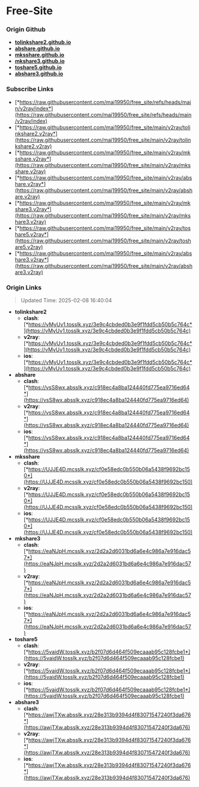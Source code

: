 # Free-Site

### Origin Github

- [**tolinkshare2.github.io**](https://github.com/tolinkshare2/tolinkshare2.github.io)
- [**abshare.github.io**](https://github.com/abshare/abshare.github.io)
- [**mksshare.github.io**](https://github.com/mksshare/mksshare.github.io)
- [**mkshare3.github.io**](https://github.com/mkshare3/mkshare3.github.io)
- [**toshare5.github.io**](https://github.com/toshare5/toshare5.github.io)
- [**abshare3.github.io**](https://github.com/abshare3/abshare3.github.io)

### Subscribe Links

- [*https://raw.githubusercontent.com/mai19950/free_site/refs/heads/main/v2ray/index*](https://raw.githubusercontent.com/mai19950/free_site/refs/heads/main/v2ray/index)
- [*https://raw.githubusercontent.com/mai19950/free_site/main/v2ray/tolinkshare2.v2ray*](https://raw.githubusercontent.com/mai19950/free_site/main/v2ray/tolinkshare2.v2ray)
- [*https://raw.githubusercontent.com/mai19950/free_site/main/v2ray/mksshare.v2ray*](https://raw.githubusercontent.com/mai19950/free_site/main/v2ray/mksshare.v2ray)
- [*https://raw.githubusercontent.com/mai19950/free_site/main/v2ray/abshare.v2ray*](https://raw.githubusercontent.com/mai19950/free_site/main/v2ray/abshare.v2ray)
- [*https://raw.githubusercontent.com/mai19950/free_site/main/v2ray/mkshare3.v2ray*](https://raw.githubusercontent.com/mai19950/free_site/main/v2ray/mkshare3.v2ray)
- [*https://raw.githubusercontent.com/mai19950/free_site/main/v2ray/toshare5.v2ray*](https://raw.githubusercontent.com/mai19950/free_site/main/v2ray/toshare5.v2ray)
- [*https://raw.githubusercontent.com/mai19950/free_site/main/v2ray/abshare3.v2ray*](https://raw.githubusercontent.com/mai19950/free_site/main/v2ray/abshare3.v2ray)

### Origin Links

> Updated Time: 2025-02-08 16:40:04

- **tolinkshare2**
  - **clash**: [*https://vMyUv1.tosslk.xyz/3e9c4cbded0b3e9f1fdd5cb50b5c764c*](https://vMyUv1.tosslk.xyz/3e9c4cbded0b3e9f1fdd5cb50b5c764c)
  - **v2ray**: [*https://vMyUv1.tosslk.xyz/3e9c4cbded0b3e9f1fdd5cb50b5c764c*](https://vMyUv1.tosslk.xyz/3e9c4cbded0b3e9f1fdd5cb50b5c764c)
  - **ios**: [*https://vMyUv1.tosslk.xyz/3e9c4cbded0b3e9f1fdd5cb50b5c764c*](https://vMyUv1.tosslk.xyz/3e9c4cbded0b3e9f1fdd5cb50b5c764c)
- **abshare**
  - **clash**: [*https://vsS8wx.absslk.xyz/c918ec4a8ba124440fd775ea9716ed64*](https://vsS8wx.absslk.xyz/c918ec4a8ba124440fd775ea9716ed64)
  - **v2ray**: [*https://vsS8wx.absslk.xyz/c918ec4a8ba124440fd775ea9716ed64*](https://vsS8wx.absslk.xyz/c918ec4a8ba124440fd775ea9716ed64)
  - **ios**: [*https://vsS8wx.absslk.xyz/c918ec4a8ba124440fd775ea9716ed64*](https://vsS8wx.absslk.xyz/c918ec4a8ba124440fd775ea9716ed64)
- **mksshare**
  - **clash**: [*https://UJJE4D.mcsslk.xyz/cf0e58edc0b550b06a5438f9692bc150*](https://UJJE4D.mcsslk.xyz/cf0e58edc0b550b06a5438f9692bc150)
  - **v2ray**: [*https://UJJE4D.mcsslk.xyz/cf0e58edc0b550b06a5438f9692bc150*](https://UJJE4D.mcsslk.xyz/cf0e58edc0b550b06a5438f9692bc150)
  - **ios**: [*https://UJJE4D.mcsslk.xyz/cf0e58edc0b550b06a5438f9692bc150*](https://UJJE4D.mcsslk.xyz/cf0e58edc0b550b06a5438f9692bc150)
- **mkshare3**
  - **clash**: [*https://eaNJpH.mcsslk.xyz/2d2a2d6031bd6a6e4c986a7e916dac57*](https://eaNJpH.mcsslk.xyz/2d2a2d6031bd6a6e4c986a7e916dac57)
  - **v2ray**: [*https://eaNJpH.mcsslk.xyz/2d2a2d6031bd6a6e4c986a7e916dac57*](https://eaNJpH.mcsslk.xyz/2d2a2d6031bd6a6e4c986a7e916dac57)
  - **ios**: [*https://eaNJpH.mcsslk.xyz/2d2a2d6031bd6a6e4c986a7e916dac57*](https://eaNJpH.mcsslk.xyz/2d2a2d6031bd6a6e4c986a7e916dac57)
- **toshare5**
  - **clash**: [*https://5vaidW.tosslk.xyz/b2f07d6d464f509ecaaab95c128fcbe1*](https://5vaidW.tosslk.xyz/b2f07d6d464f509ecaaab95c128fcbe1)
  - **v2ray**: [*https://5vaidW.tosslk.xyz/b2f07d6d464f509ecaaab95c128fcbe1*](https://5vaidW.tosslk.xyz/b2f07d6d464f509ecaaab95c128fcbe1)
  - **ios**: [*https://5vaidW.tosslk.xyz/b2f07d6d464f509ecaaab95c128fcbe1*](https://5vaidW.tosslk.xyz/b2f07d6d464f509ecaaab95c128fcbe1)
- **abshare3**
  - **clash**: [*https://awjTXw.absslk.xyz/28e313b9394d4f83071547240f3da676*](https://awjTXw.absslk.xyz/28e313b9394d4f83071547240f3da676)
  - **v2ray**: [*https://awjTXw.absslk.xyz/28e313b9394d4f83071547240f3da676*](https://awjTXw.absslk.xyz/28e313b9394d4f83071547240f3da676)
  - **ios**: [*https://awjTXw.absslk.xyz/28e313b9394d4f83071547240f3da676*](https://awjTXw.absslk.xyz/28e313b9394d4f83071547240f3da676)
